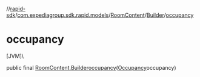 //[rapid-sdk](../../../../index.md)/[com.expediagroup.sdk.rapid.models](../../index.md)/[RoomContent](../index.md)/[Builder](index.md)/[occupancy](occupancy.md)

# occupancy

[JVM]\

public final [RoomContent.Builder](index.md)[occupancy](occupancy.md)([Occupancy](../../-occupancy/index.md)occupancy)
